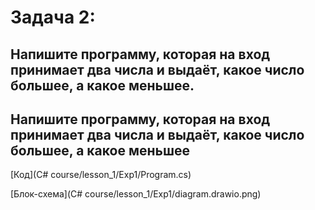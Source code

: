# Задача 2:

## Напишите программу, которая на вход принимает два числа и выдаёт, какое число большее, а какое меньшее.
## Напишите программу, которая на вход принимает два числа и выдаёт, какое число большее, а какое меньшее

[Код](C# course/lesson_1/Exp1/Program.cs)

[Блок-схема](C# course/lesson_1/Exp1/diagram.drawio.png)